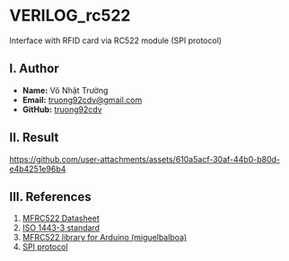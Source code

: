 # VERILOG_rc522

Interface with RFID card via RC522 module (SPI protocol)

## I. Author

- **Name:** Võ Nhật Trường
- **Email:** truong92cdv@gmail.com
- **GitHub:** [truong92cdv](https://github.com/truong92cdv)

## II. Result

https://github.com/user-attachments/assets/610a5acf-30af-44b0-b80d-e4b4251e96b4

## III. References

1. [MFRC522 Datasheet](./refs/MFRC522_Datasheet.pdf)
2. [ISO 1443-3 standard](./refs/1443-3.pdf)
3. [MFRC522 library for Arduino (miguelbalboa)](https://github.com/miguelbalboa/rfid)
4. [SPI protocol](https://en.wikipedia.org/wiki/Serial_Peripheral_Interface)
